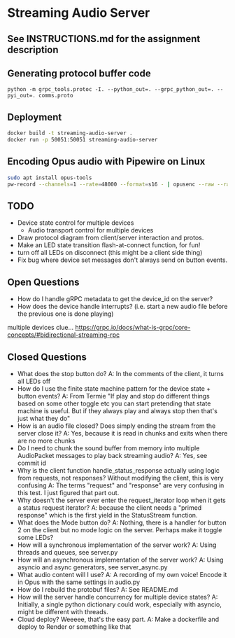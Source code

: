 # Streaming Audio Server

## See INSTRUCTIONS.md for the assignment description

## Generating protocol buffer code

`python -m grpc_tools.protoc -I. --python_out=. --grpc_python_out=. --pyi_out=. comms.proto`

## Deployment

```bash
docker build -t streaming-audio-server .
docker run -p 50051:50051 streaming-audio-server
```

## Encoding Opus audio with Pipewire on Linux

```bash
sudo apt install opus-tools
pw-record --channels=1 --rate=48000 --format=s16 - | opusenc --raw --raw-rate 48000 --raw-chan 1 - playback.opus
```

## TODO

* Device state control for multiple devices
  * Audio transport control for multiple devices
* Draw protocol diagram from client/server interaction and protos.
* Make an LED state transition flash-at-connect function, for fun!  
* turn off all LEDs on disconnect (this might be a client side thing)
* Fix bug where device set messages don't always send on button events.

## Open Questions

* How do I handle gRPC metadata to get the device_id on the server?
* How does the device handle interrupts? (i.e. start a new audio file before the previous one is done playing)

multiple devices clue...
https://grpc.io/docs/what-is-grpc/core-concepts/#bidirectional-streaming-rpc

## Closed Questions

* What does the stop button do?
  A: In the comments of the client, it turns all LEDs off 
* How do I use the finite state machine pattern for the device state + button events?
  A: From Termie "If play and stop do different things based on some other toggle etc you can start pretending that state machine is useful. But if they always play and always stop then that's just what they do"
* How is an audio file closed? Does simply ending the stream from the server close it?
  A: Yes, because it is read in chunks and exits when there are no more chunks
* Do I need to chunk the sound buffer from memory into multiple AudioPacket messages to play back streaming audio?
  A: Yes, see commit id 
* Why is the client function handle_status_response actually using logic from requests, not responses? Without modifying the client, this is very confusing
  A: The terms "request" and "response" are very confusing in this test. I just figured that part out.
* Why doesn't the server ever enter the request_iterator loop when it gets a status request iterator?
  A: because the client needs a "primed response" which is the first yield in the StatusStream function.
* What does the Mode button do?
  A: Nothing, there is a handler for button 2 on the client but no mode logic on the server. Perhaps make it toggle some LEDs?
* How will a synchronous implementation of the server work?
  A: Using threads and queues, see server.py
* How will an asynchronous implementation of the server work?
  A: Using asyncio and async generators, see server_async.py
* What audio content will I use?
  A: A recording of my own voice! Encode it in Opus with the same settings in audio.py
* How do I rebuild the protobuf files?
  A: See README.md
* How will the server handle concurrency for multiple device states?
  A: Initially, a single python dictionary could work, especially with asyncio, might be different with threads.
* Cloud deploy? Weeeee, that's the easy part.
  A: Make a dockerfile and deploy to Render or something like that
